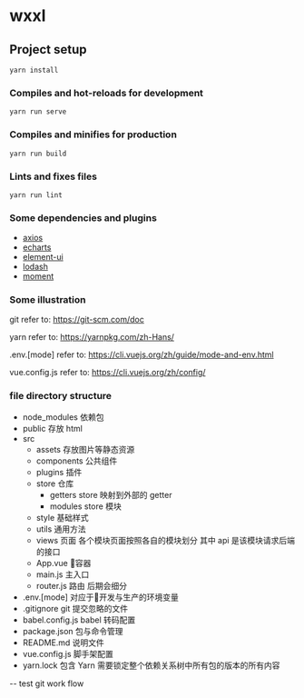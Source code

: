 # wxxl

## Project setup
```
yarn install
```

### Compiles and hot-reloads for development
```
yarn run serve
```

### Compiles and minifies for production
```
yarn run build
```

### Lints and fixes files
```
yarn run lint
```

### Some dependencies and plugins
- [axios](https://github.com/axios/axios)
- [echarts](http://echarts.baidu.com/)
- [element-ui](http://element.eleme.io/#/zh-CN/)
- [lodash](https://lodash.com/)
- [moment](http://momentjs.cn/)

### Some illustration
git
refer to: https://git-scm.com/doc

yarn
refer to: https://yarnpkg.com/zh-Hans/

.env.[mode]
refer to: https://cli.vuejs.org/zh/guide/mode-and-env.html

vue.config.js 
refer to: https://cli.vuejs.org/zh/config/

### file directory structure
- node_modules 依赖包
- public 存放 html
- src
  - assets 存放图片等静态资源
  - components 公共组件
  - plugins 插件
  - store 仓库
    - getters store 映射到外部的 getter
    - modules store 模块
  - style 基础样式
  - utils 通用方法
  - views 页面 各个模块页面按照各自的模块划分 其中 api 是该模块请求后端的接口
  - App.vue 容器
  - main.js 主入口
  - router.js 路由 后期会细分
- .env.[mode] 对应于开发与生产的环境变量
- .gitignore git 提交忽略的文件
- babel.config.js babel 转码配置
- package.json 包与命令管理
- README.md 说明文件
- vue.config.js 脚手架配置
- yarn.lock 包含 Yarn 需要锁定整个依赖关系树中所有包的版本的所有内容

-- test git work flow